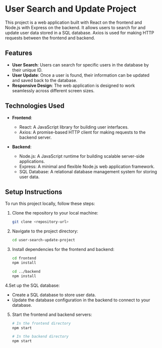 # User Search and Update Project

This project is a web application built with React on the frontend and Node.js with Express on the backend. It allows users to search for and update user data stored in a SQL database. Axios is used for making HTTP requests between the frontend and backend.

## Features

- **User Search**: Users can search for specific users in the database by their unique ID.
- **User Update**: Once a user is found, their information can be updated and saved back to the database.
- **Responsive Design**: The web application is designed to work seamlessly across different screen sizes.

## Technologies Used

- **Frontend**:
  - React: A JavaScript library for building user interfaces.
  - Axios: A promise-based HTTP client for making requests to the backend server.
  
- **Backend**:
  - Node.js: A JavaScript runtime for building scalable server-side applications.
  - Express: A minimal and flexible Node.js web application framework.
  - SQL Database: A relational database management system for storing user data.

## Setup Instructions

To run this project locally, follow these steps:

1. Clone the repository to your local machine:

   ```bash
   git clone <repository-url>
2. Navigate to the project directory:

    ```bash
   cd user-search-update-project

3. Install dependencies for the frontend and backend:

    ```bash
   cd frontend
   npm install

   cd ../backend
   npm install


4.Set up the SQL database:
  - Create a SQL database to store user data.
  - Update the database configuration in the backend to connect to your database.

5. Start the frontend and backend servers:
     ```bash
     # In the frontend directory
     npm start

    # In the backend directory
    npm start
  

